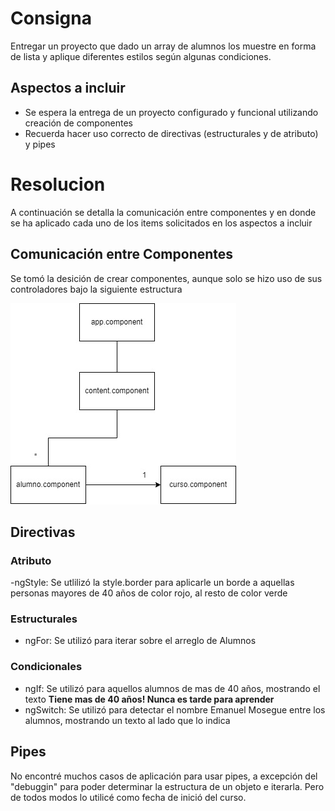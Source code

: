 # Consigna

Entregar un proyecto que dado un array de alumnos los muestre en forma de lista y aplique diferentes estilos según algunas condiciones.

## Aspectos a incluir

- Se espera la entrega de un proyecto configurado y funcional utilizando creación de componentes
- Recuerda hacer uso correcto de directivas (estructurales y de atributo) y pipes

# Resolucion

A continuación se detalla la comunicación entre componentes y en donde se ha aplicado cada uno de los items solicitados en los aspectos a incluir

## Comunicación entre Componentes

Se tomó la desición de crear componentes, aunque solo se hizo uso de sus controladores bajo la siguiente estructura

![components](documents/components.jpg)

## Directivas

### Atributo

-ngStyle: Se utlilizó la style.border para aplicarle un borde a aquellas personas mayores de 40 años de color rojo, al resto de color verde

### Estructurales

- ngFor: Se utilizó para iterar sobre el arreglo de Alumnos

### Condicionales

- ngIf: Se utilizó para aquellos alumnos de mas de 40 años, mostrando el texto **Tiene mas de 40 años! Nunca es tarde para aprender**
- ngSwitch: Se utilizó para detectar el nombre Emanuel Mosegue entre los alumnos, mostrando un texto al lado que lo indica

## Pipes

No encontré muchos casos de aplicación para usar pipes, a excepción del "debuggin" para poder determinar la estructura de un objeto e iterarla. Pero de todos modos lo utilicé como fecha de inició del curso.
